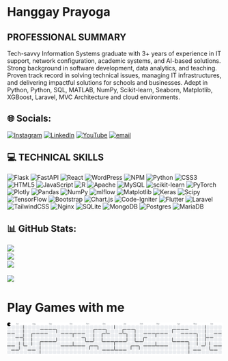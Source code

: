 # Hanggay Prayoga

## PROFESSIONAL SUMMARY

Tech-savvy Information Systems graduate with 3+ years of experience in IT support, network configuration, academic systems, and AI-based solutions. Strong background in software development, data analytics, and teaching. Proven track record in solving technical issues, managing IT infrastructures, and delivering impactful solutions for schools and businesses. Adept in Python, Python, SQL, MATLAB, NumPy, Scikit-learn, Seaborn, Matplotlib, XGBoost, Laravel, MVC Architecture and cloud environments.

## 🌐 Socials:

[![Instagram](https://img.shields.io/badge/Instagram-%23E4405F.svg?logo=Instagram&logoColor=white)](https://instagram.com/Hnggypryga) [![LinkedIn](https://img.shields.io/badge/LinkedIn-%230077B5.svg?logo=linkedin&logoColor=white)](https://linkedin.com/in/Hanggay) [![YouTube](https://img.shields.io/badge/YouTube-%23FF0000.svg?logo=YouTube&logoColor=white)](https://youtube.com/@hnggypryga) [![email](https://img.shields.io/badge/Email-D14836?logo=gmail&logoColor=white)](mailto:hanggay578@gmail.com)

## 💻 TECHNICAL SKILLS

![Flask](https://img.shields.io/badge/flask-%23000.svg?style=for-the-badge&logo=flask&logoColor=white) ![FastAPI](https://img.shields.io/badge/FastAPI-005571?style=for-the-badge&logo=fastapi) ![React](https://img.shields.io/badge/react-%2320232a.svg?style=for-the-badge&logo=react&logoColor=%2361DAFB) ![WordPress](https://img.shields.io/badge/WordPress-%23117AC9.svg?style=for-the-badge&logo=WordPress&logoColor=white) ![NPM](https://img.shields.io/badge/NPM-%23CB3837.svg?style=for-the-badge&logo=npm&logoColor=white) ![Python](https://img.shields.io/badge/python-3670A0?style=for-the-badge&logo=python&logoColor=ffdd54) ![CSS3](https://img.shields.io/badge/css3-%231572B6.svg?style=for-the-badge&logo=css3&logoColor=white) ![HTML5](https://img.shields.io/badge/html5-%23E34F26.svg?style=for-the-badge&logo=html5&logoColor=white) ![JavaScript](https://img.shields.io/badge/javascript-%23323330.svg?style=for-the-badge&logo=javascript&logoColor=%23F7DF1E) ![R](https://img.shields.io/badge/r-%23276DC3.svg?style=for-the-badge&logo=r&logoColor=white) ![Apache](https://img.shields.io/badge/apache-%23D42029.svg?style=for-the-badge&logo=apache&logoColor=white) ![MySQL](https://img.shields.io/badge/mysql-4479A1.svg?style=for-the-badge&logo=mysql&logoColor=white) ![scikit-learn](https://img.shields.io/badge/scikit--learn-%23F7931E.svg?style=for-the-badge&logo=scikit-learn&logoColor=white) ![PyTorch](https://img.shields.io/badge/PyTorch-%23EE4C2C.svg?style=for-the-badge&logo=PyTorch&logoColor=white) ![Plotly](https://img.shields.io/badge/Plotly-%233F4F75.svg?style=for-the-badge&logo=plotly&logoColor=white) ![Pandas](https://img.shields.io/badge/pandas-%23150458.svg?style=for-the-badge&logo=pandas&logoColor=white) ![NumPy](https://img.shields.io/badge/numpy-%23013243.svg?style=for-the-badge&logo=numpy&logoColor=white) ![mlflow](https://img.shields.io/badge/mlflow-%23d9ead3.svg?style=for-the-badge&logo=numpy&logoColor=blue) ![Matplotlib](https://img.shields.io/badge/Matplotlib-%23ffffff.svg?style=for-the-badge&logo=Matplotlib&logoColor=black) ![Keras](https://img.shields.io/badge/Keras-%23D00000.svg?style=for-the-badge&logo=Keras&logoColor=white) ![Scipy](https://img.shields.io/badge/SciPy-%230C55A5.svg?style=for-the-badge&logo=scipy&logoColor=%white) ![TensorFlow](https://img.shields.io/badge/TensorFlow-%23FF6F00.svg?style=for-the-badge&logo=TensorFlow&logoColor=white) ![Bootstrap](https://img.shields.io/badge/bootstrap-%238511FA.svg?style=for-the-badge&logo=bootstrap&logoColor=white) ![Chart.js](https://img.shields.io/badge/chart.js-F5788D.svg?style=for-the-badge&logo=chart.js&logoColor=white) ![Code-Igniter](https://img.shields.io/badge/CodeIgniter-%23EF4223.svg?style=for-the-badge&logo=codeIgniter&logoColor=white) ![Flutter](https://img.shields.io/badge/Flutter-%2302569B.svg?style=for-the-badge&logo=Flutter&logoColor=white) ![Laravel](https://img.shields.io/badge/laravel-%23FF2D20.svg?style=for-the-badge&logo=laravel&logoColor=white) ![TailwindCSS](https://img.shields.io/badge/tailwindcss-%2338B2AC.svg?style=for-the-badge&logo=tailwind-css&logoColor=white) ![Nginx](https://img.shields.io/badge/nginx-%23009639.svg?style=for-the-badge&logo=nginx&logoColor=white) ![SQLite](https://img.shields.io/badge/sqlite-%2307405e.svg?style=for-the-badge&logo=sqlite&logoColor=white) ![MongoDB](https://img.shields.io/badge/MongoDB-%234ea94b.svg?style=for-the-badge&logo=mongodb&logoColor=white) ![Postgres](https://img.shields.io/badge/postgres-%23316192.svg?style=for-the-badge&logo=postgresql&logoColor=white) ![MariaDB](https://img.shields.io/badge/MariaDB-003545?style=for-the-badge&logo=mariadb&logoColor=white)

## 📊 GitHub Stats:

![](https://github-readme-stats.vercel.app/api?username=Hanggay&theme=dark&hide_border=false&include_all_commits=false&count_private=false)<br/>
![](https://nirzak-streak-stats.vercel.app/?user=Hanggay&theme=dark&hide_border=false)<br/>
![](https://github-readme-stats.vercel.app/api/top-langs/?username=Hanggay&theme=dark&hide_border=false&include_all_commits=false&count_private=false&layout=compact)

[![](https://visitcount.itsvg.in/api?id=Hanggay&icon=0&color=0)](https://visitcount.itsvg.in)

<!-- Proudly created with GPRM ( https://gprm.itsvg.in ) -->

<h1>Play Games with me</h1>
<picture>
  <source media="(prefers-color-scheme: dark)" srcset="https://raw.githubusercontent.com/Hanggay/Hanggay/output/pacman-contribution-graph-dark.svg">
  <source media="(prefers-color-scheme: light)" srcset="https://raw.githubusercontent.com/Hanggay/Hanggay/output/pacman-contribution-graph.svg">
  <img alt="pacman contribution graph" src="https://raw.githubusercontent.com/Hanggay/Hanggay/output/pacman-contribution-graph.svg">
</picture>

###
